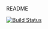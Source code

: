 README

[![Build Status](https://travis-ci.com/heychessy/infi-recurse.svg?branch=master)](https://travis-ci.com/heychessy/infi-recurse)
